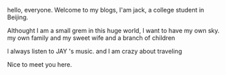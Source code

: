 
hello, everyone. Welcome to my blogs, I'am jack, a college student in Beijing.

Althought I am a small grem in this huge world, l want to have my own sky. my own family and my sweet wife and a branch of children

l always listen to JAY 's  music. and l am crazy about traveling

Nice to meet you here. 



